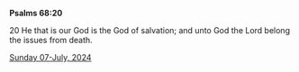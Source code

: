 **Psalms 68:20**

20 He that is our God is the God of salvation; and unto God the Lord belong the issues from death.

[Sunday 07-July, 2024](https://getbible.net/kjv/Psalms/68/20)
